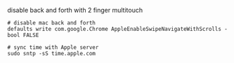 disable back and forth with 2 finger multitouch

```shell
# disable mac back and forth
defaults write com.google.Chrome AppleEnableSwipeNavigateWithScrolls -bool FALSE

# sync time with Apple server
sudo sntp -sS time.apple.com
```